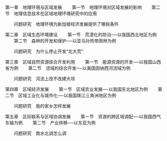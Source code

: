 第一章　地理环境与区域发展
　　第一节　地理环境对区域发展的影响
　　第二节　地理信息技术在区域地理环境研究中的应用

　　问题研究　地理环境为新加坡经济发展提供了哪些条件

第二章　区域生态环境建设
　　第一节　荒漠化的防治──以我国西北地区为例
　　第二节　森林的开发和保护──以亚马孙热带雨林为例

　　问题研究　为什么停止开发“北大荒”

第三章　区域自然资源综合开发利用
　　第一节　能源资源的开发──以我国山西省为例
　　第二节　流域的综合开发──以美国田纳西河流域为例

　　问题研究　河流上改不改建大坝

第四章　区域经济发展
　　第一节　区域农业发展──以我国东北地区为例
　　第二节　区域工业化与城市化──以我国珠江三角洲地区为例

　　问题研究　我的家乡怎样发展

第五章　区际联系与区域协调发展
　　第一节　资源的跨区域调配──以我国西气东输为例
　　第二节　产业转移──以东亚为例

　　问题研究　南水北调怎么调